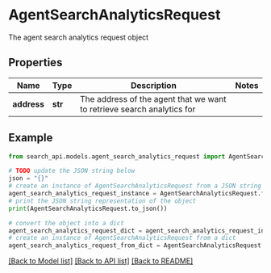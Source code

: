 # AgentSearchAnalyticsRequest

The agent search analytics request object

## Properties

Name | Type | Description | Notes
------------ | ------------- | ------------- | -------------
**address** | **str** | The address of the agent that we want to retrieve search analytics for | 

## Example

```python
from search_api.models.agent_search_analytics_request import AgentSearchAnalyticsRequest

# TODO update the JSON string below
json = "{}"
# create an instance of AgentSearchAnalyticsRequest from a JSON string
agent_search_analytics_request_instance = AgentSearchAnalyticsRequest.from_json(json)
# print the JSON string representation of the object
print(AgentSearchAnalyticsRequest.to_json())

# convert the object into a dict
agent_search_analytics_request_dict = agent_search_analytics_request_instance.to_dict()
# create an instance of AgentSearchAnalyticsRequest from a dict
agent_search_analytics_request_from_dict = AgentSearchAnalyticsRequest.from_dict(agent_search_analytics_request_dict)
```
[[Back to Model list]](../README.md#documentation-for-models) [[Back to API list]](../README.md#documentation-for-api-endpoints) [[Back to README]](../README.md)


